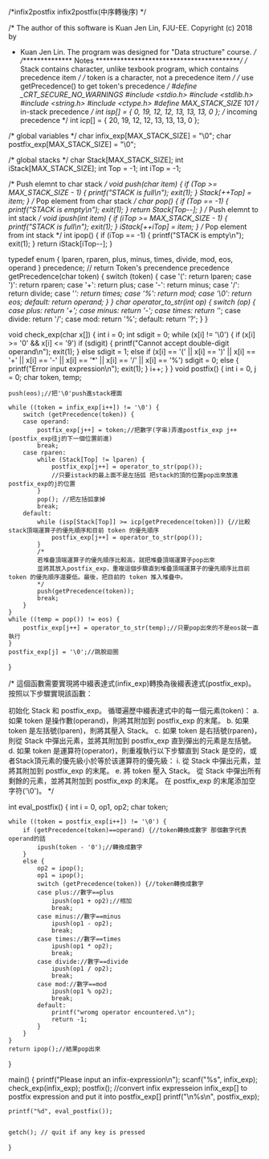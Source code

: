 /*infix2postfix
infix2postfix(中序轉後序)
*/

/* The author of this software is Kuan Jen Lin, FJU-EE.  Copyright (c) 2018 by
 * Kuan Jen Lin. The program was designed for "Data structure" course.
 */
 /*************** Notes  ******************************************/
 /* Stack contains character, unlike texbook program, which contains precedence item */
 /* token is a character, not a precedence item */
 /* use getPrecedence() to get token's precedence */
#define _CRT_SECURE_NO_WARNINGS
#include <stdio.h>
#include <stdlib.h>
#include <string.h>
#include <ctype.h>
#define MAX_STACK_SIZE 101
/* in-stack precedence */
int isp[] = { 0, 19, 12, 12, 13, 13, 13, 0 };
/* incoming precedence  */
int icp[] = { 20, 19, 12, 12, 13, 13, 13, 0 };

/* global variables */
char infix_exp[MAX_STACK_SIZE] = "\0";
char postfix_exp[MAX_STACK_SIZE] = "\0";

/* global stacks */
char Stack[MAX_STACK_SIZE];
int iStack[MAX_STACK_SIZE];
int Top = -1;
int iTop = -1;

/* Push elemnt to char stack */
void push(char item) {
	if (Top >= MAX_STACK_SIZE - 1) {
		printf("STACK is full\n");
		exit(1);
	}
	Stack[++Top] = item;
}
/* Pop element from char stack */
char pop() {
	if (Top == -1) {
		printf("STACK is empty\n");
		exit(1);
	}
	return Stack[Top--];
}
/* Push elemnt to int stack */
void ipush(int item) {
	if (iTop >= MAX_STACK_SIZE - 1) {
		printf("STACK is full\n");
		exit(1);
	}
	iStack[++iTop] = item;
}
/* Pop element from int stack */
int ipop() {
	if (iTop == -1) {
		printf("STACK is empty\n");
		exit(1);
	}
	return iStack[iTop--];
}

typedef enum { lparen, rparen, plus, minus, times, divide, mod, eos, operand } precedence;
// return Token's precendence
precedence getPrecedence(char token) {
	switch (token) {
	case  '(': return lparen;
	case  ')': return rparen;
	case  '+': return plus;
	case  '-': return minus;
	case  '/': return divide;
	case  '*': return times;
	case  '%': return mod;
	case  '\0': return eos;
	default: return operand;
	}
}
char operator_to_str(int op) {
	switch (op) {
	case plus:
		return '+';
	case minus:
		return '-';
	case times:
		return '*';
	case divide:
		return '/';
	case mod:
		return '%';
	default:
		return '?';
	}
}

void check_exp(char x[]) {
	int i = 0;
	int sdigit = 0;
	while (x[i] != '\0') {
		if (x[i] >= '0' && x[i] <= '9')
			if (sdigit) { printf("Cannot accept double-digit operand\n"); exit(1); }
			else sdigit = 1;
		else if (x[i] == '(' || x[i] == ')' || x[i] == '+' ||
			x[i] == '-' || x[i] == '*' || x[i] == '/' || x[i] == '%')
			sdigit = 0;
		else {
			printf("Error input expression\n");
			exit(1);
		}
		i++;
	}
}
void postfix() {
	int i = 0, j = 0;
	char token, temp;

	push(eos);//把'\0'push進stack裡面

	while ((token = infix_exp[i++]) != '\0') {
		switch (getPrecedence(token)) {
		case operand:
			postfix_exp[j++] = token;//把數字(字串)弄進postfix_exp j++(postfix_exp往j的下一個位置前進)
			break;
		case rparen:
			while (Stack[Top] != lparen) {
				postfix_exp[j++] = operator_to_str(pop());
				//只要istack的最上面不是左括弧 把stack的頂的位置pop出來放進postfix_exp的j的位置
			}
			pop(); //把左括弧拿掉
			break;
		default:
			while (isp[Stack[Top]] >= icp[getPrecedence(token)]) {//比較stack頂端運算子的優先順序和目前 token 的優先順序
				postfix_exp[j++] = operator_to_str(pop());
			}
			/*
			若堆疊頂端運算子的優先順序比較高，就把堆疊頂端運算子pop出來
			並將其放入postfix_exp，重複這個步驟直到堆疊頂端運算子的優先順序比目前 token 的優先順序還要低。最後，把目前的 token 推入堆疊中。
			*/
			push(getPrecedence(token));
			break;
		}
	}
	while ((temp = pop()) != eos) {
		postfix_exp[j++] = operator_to_str(temp);//只要pop出來的不是eos就一直執行
	}
	postfix_exp[j] = '\0';//跳脫迴圈
}

/*
這個函數需要實現將中綴表達式(infix_exp)轉換為後綴表達式(postfix_exp)。按照以下步驟實現該函數：

初始化 Stack 和 postfix_exp。
循環遍歷中綴表達式中的每一個元素(token)：
a. 如果 token 是操作數(operand)，則將其附加到 postfix_exp 的末尾。
b. 如果 token 是左括號(lparen)，則將其壓入 Stack。
c. 如果 token 是右括號(rparen)，則從 Stack 中彈出元素，並將其附加到 postfix_exp 直到彈出的元素是左括號。
d. 如果 token 是運算符(operator)，則重複執行以下步驟直到 Stack 是空的，或者Stack頂元素的優先級小於等於该運算符的優先級：
i. 從 Stack 中彈出元素，並將其附加到 postfix_exp 的末尾。
e. 將 token 壓入 Stack。
從 Stack 中彈出所有剩餘的元素，並將其附加到 postfix_exp 的末尾。
在 postfix_exp 的末尾添加空字符('\0')。
*/

int eval_postfix() {
	int i = 0, op1, op2;
	char token;

	while ((token = postfix_exp[i++]) != '\0') {
		if (getPrecedence(token)==operand) {//token轉換成數字 那個數字代表operand的話
			ipush(token - '0');//轉換成數字
		}
		else {
			op2 = ipop();
			op1 = ipop();
			switch (getPrecedence(token)) {//token轉換成數字
			case plus://數字==plus
				ipush(op1 + op2);//相加
				break;
			case minus://數字==minus
				ipush(op1 - op2);
				break;
			case times://數字==times
				ipush(op1 * op2);
				break;
			case divide://數字==divide
				ipush(op1 / op2);
				break;
			case mod://數字==mod
				ipush(op1 % op2);
				break;
			default:
				printf("wromg operator encountered.\n");
				return -1;
			}
		}
	}
	return ipop();//結果pop出來
}


main() {
	printf("Please input an infix-expression\n");
	scanf("%s", infix_exp);
	check_exp(infix_exp);
	postfix();  //convert infix expresseion infix_exp[] to postfix expression and put it into postfix_exp[]
	printf("\n%s\n", postfix_exp);

	printf("%d", eval_postfix());


	getch(); // quit if any key is pressed
}

